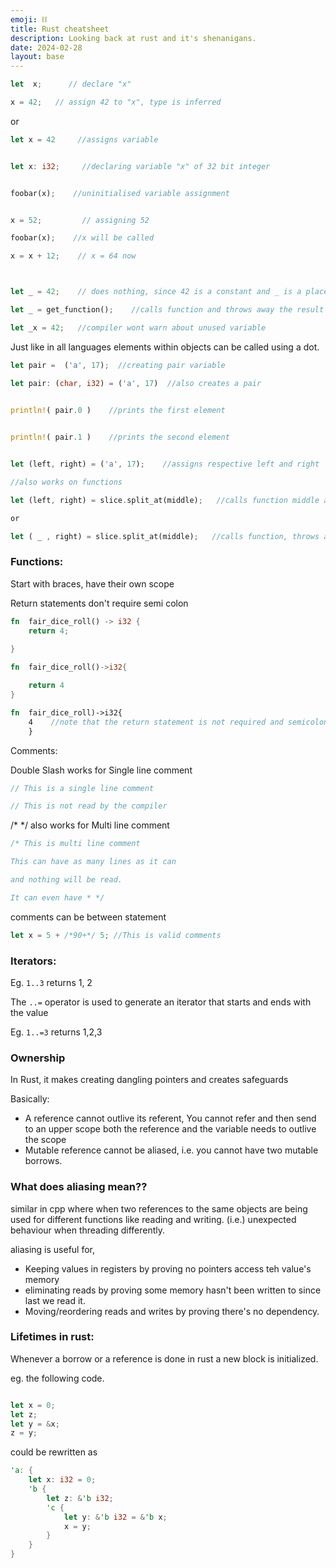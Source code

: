 ```yaml
---
emoji: ⛓️
title: Rust cheatsheet
description: Looking back at rust and it's shenanigans.
date: 2024-02-28
layout: base
---
```


```rust
let  x;      // declare "x"

x = 42;   // assign 42 to "x", type is inferred
```
or

```rust
let x = 42     //assigns variable


let x: i32;     //declaring variable "x" of 32 bit integer


foobar(x);    //uninitialised variable assignment


x = 52;         // assigning 52

foobar(x);    //x will be called

x = x + 12;    // x = 64 now



let _ = 42;    // does nothing, since 42 is a constant and _ is a placeholder

let _ = get_function();    //calls function and throws away the result

let _x = 42;   //compiler wont warn about unused variable
```

Just like in all languages elements within objects can be called using a dot.

```rust
let pair =  ('a', 17);  //creating pair variable  

let pair: (char, i32) = ('a', 17)  //also creates a pair  


println!( pair.0 )    //prints the first element 
 

println!( pair.1 )    //prints the second element 


let (left, right) = ('a', 17);    //assigns respective left and right 

//also works on functions 

let (left, right) = slice.split_at(middle);   //calls function middle and assigns to left and right 

or 

let ( _ , right) = slice.split_at(middle);   //calls function, throws away left assigns right 
```

### Functions:

Start with braces, have their own scope

Return statements don't require semi colon


```rust
fn  fair_dice_roll() -> i32 { 
    return 4; 
    
} 
```

```rust
fn  fair_dice_roll()->i32{ 

    return 4    
}
```

 


```rust
fn  fair_dice_roll)->i32{ 
    4    //note that the return statement is not required and semicolon is not required 
    }
```

Comments:



Double Slash works for Single line comment


```rust
// This is a single line comment

// This is not read by the compiler
```



/* */ also works for Multi line comment



```rust
/* This is multi line comment

This can have as many lines as it can

and nothing will be read.

It can even have * */
```


comments can be between statement


```rust
let x = 5 + /*90+*/ 5; //This is valid comments 
```

### Iterators:


Eg. `1..3` returns 1, 2

The `..=`  operator is used to generate an iterator that starts and ends with the value

Eg. `1..=3` returns 1,2,3 

 

### Ownership

In Rust, it makes creating dangling pointers and creates safeguards

Basically:

- A reference cannot outlive its referent, You cannot refer and then send to an upper scope both the reference and the variable needs to outlive the scope
- Mutable reference cannot be aliased, i.e. you cannot have two mutable borrows.

### What does aliasing mean??
similar in cpp where when two references to the same objects are being used for different functions like reading and writing. (i.e.) unexpected behaviour when threading differently.

aliasing is useful for,
- Keeping values in registers by proving no pointers access teh value's memory
- eliminating reads by proving some memory hasn't been written to since last we read it.
- Moving/reordering reads and writes by proving there's no dependency.


### Lifetimes in rust:

Whenever a borrow or a reference is done in rust a new block is initialized.

eg.
the following code.
```rust

let x = 0;
let z;
let y = &x;
z = y;
```
could be rewritten as

```rust
'a: {
    let x: i32 = 0;
    'b {
        let z: &'b i32;
        'c {
            let y: &'b i32 = &'b x;
            x = y;
        }
    }
}       
```

